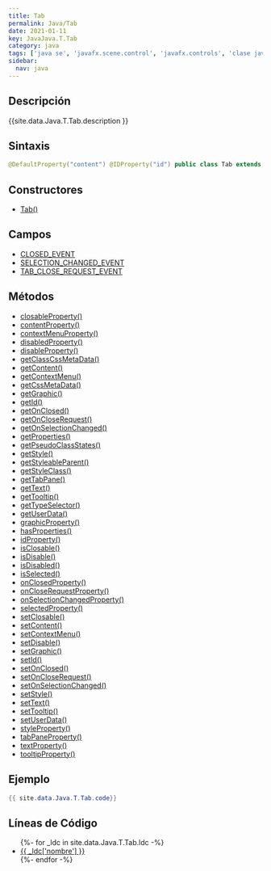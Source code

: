 ```yaml
---
title: Tab
permalink: Java/Tab
date: 2021-01-11
key: JavaJava.T.Tab
category: java
tags: ['java se', 'javafx.scene.control', 'javafx.controls', 'clase java', 'JavaFX 2.0']
sidebar: 
  nav: java
---
```


## Descripción
{{site.data.Java.T.Tab.description }}

## Sintaxis
~~~java
@DefaultProperty("content") @IDProperty("id") public class Tab extends Object implements EventTarget, Styleable
~~~

## Constructores
* [Tab()](/Java/Tab/Tab/)

## Campos
* [CLOSED_EVENT](/Java/Tab/CLOSED_EVENT)
* [SELECTION_CHANGED_EVENT](/Java/Tab/SELECTION_CHANGED_EVENT)
* [TAB_CLOSE_REQUEST_EVENT](/Java/Tab/TAB_CLOSE_REQUEST_EVENT)

## Métodos
* [closableProperty()](/Java/Tab/closableProperty)
* [contentProperty()](/Java/Tab/contentProperty)
* [contextMenuProperty()](/Java/Tab/contextMenuProperty)
* [disabledProperty()](/Java/Tab/disabledProperty)
* [disableProperty()](/Java/Tab/disableProperty)
* [getClassCssMetaData()](/Java/Tab/getClassCssMetaData)
* [getContent()](/Java/Tab/getContent)
* [getContextMenu()](/Java/Tab/getContextMenu)
* [getCssMetaData()](/Java/Tab/getCssMetaData)
* [getGraphic()](/Java/Tab/getGraphic)
* [getId()](/Java/Tab/getId)
* [getOnClosed()](/Java/Tab/getOnClosed)
* [getOnCloseRequest()](/Java/Tab/getOnCloseRequest)
* [getOnSelectionChanged()](/Java/Tab/getOnSelectionChanged)
* [getProperties()](/Java/Tab/getProperties)
* [getPseudoClassStates()](/Java/Tab/getPseudoClassStates)
* [getStyle()](/Java/Tab/getStyle)
* [getStyleableParent()](/Java/Tab/getStyleableParent)
* [getStyleClass()](/Java/Tab/getStyleClass)
* [getTabPane()](/Java/Tab/getTabPane)
* [getText()](/Java/Tab/getText)
* [getTooltip()](/Java/Tab/getTooltip)
* [getTypeSelector()](/Java/Tab/getTypeSelector)
* [getUserData()](/Java/Tab/getUserData)
* [graphicProperty()](/Java/Tab/graphicProperty)
* [hasProperties()](/Java/Tab/hasProperties)
* [idProperty()](/Java/Tab/idProperty)
* [isClosable()](/Java/Tab/isClosable)
* [isDisable()](/Java/Tab/isDisable)
* [isDisabled()](/Java/Tab/isDisabled)
* [isSelected()](/Java/Tab/isSelected)
* [onClosedProperty()](/Java/Tab/onClosedProperty)
* [onCloseRequestProperty()](/Java/Tab/onCloseRequestProperty)
* [onSelectionChangedProperty()](/Java/Tab/onSelectionChangedProperty)
* [selectedProperty()](/Java/Tab/selectedProperty)
* [setClosable()](/Java/Tab/setClosable)
* [setContent()](/Java/Tab/setContent)
* [setContextMenu()](/Java/Tab/setContextMenu)
* [setDisable()](/Java/Tab/setDisable)
* [setGraphic()](/Java/Tab/setGraphic)
* [setId()](/Java/Tab/setId)
* [setOnClosed()](/Java/Tab/setOnClosed)
* [setOnCloseRequest()](/Java/Tab/setOnCloseRequest)
* [setOnSelectionChanged()](/Java/Tab/setOnSelectionChanged)
* [setStyle()](/Java/Tab/setStyle)
* [setText()](/Java/Tab/setText)
* [setTooltip()](/Java/Tab/setTooltip)
* [setUserData()](/Java/Tab/setUserData)
* [styleProperty()](/Java/Tab/styleProperty)
* [tabPaneProperty()](/Java/Tab/tabPaneProperty)
* [textProperty()](/Java/Tab/textProperty)
* [tooltipProperty()](/Java/Tab/tooltipProperty)

## Ejemplo
~~~java
{{ site.data.Java.T.Tab.code}}
~~~

## Líneas de Código
<ul>
{%- for _ldc in site.data.Java.T.Tab.ldc -%}
   <li>
       <a href="{{_ldc['url'] }}">{{ _ldc['nombre'] }}</a>
   </li>
{%- endfor -%}
</ul>
